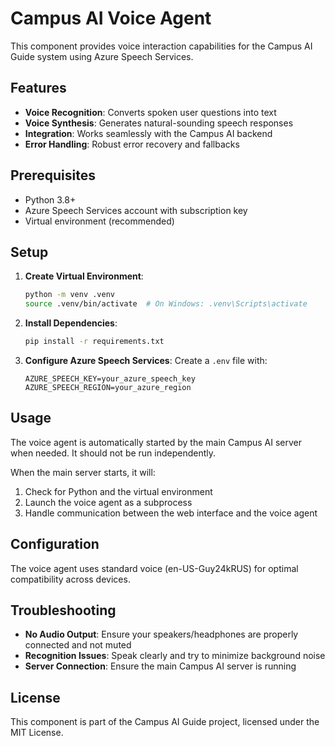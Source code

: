 # Campus AI Voice Agent

This component provides voice interaction capabilities for the Campus AI Guide system using Azure Speech Services.

## Features

- **Voice Recognition**: Converts spoken user questions into text
- **Voice Synthesis**: Generates natural-sounding speech responses
- **Integration**: Works seamlessly with the Campus AI backend
- **Error Handling**: Robust error recovery and fallbacks

## Prerequisites

- Python 3.8+
- Azure Speech Services account with subscription key
- Virtual environment (recommended)

## Setup

1. **Create Virtual Environment**:
   ```bash
   python -m venv .venv
   source .venv/bin/activate  # On Windows: .venv\Scripts\activate
   ```

2. **Install Dependencies**:
   ```bash
   pip install -r requirements.txt
   ```

3. **Configure Azure Speech Services**:
   Create a `.env` file with:
   ```
   AZURE_SPEECH_KEY=your_azure_speech_key
   AZURE_SPEECH_REGION=your_azure_region
   ```

## Usage

The voice agent is automatically started by the main Campus AI server when needed. It should not be run independently.

When the main server starts, it will:
1. Check for Python and the virtual environment
2. Launch the voice agent as a subprocess
3. Handle communication between the web interface and the voice agent

## Configuration

The voice agent uses standard voice (en-US-Guy24kRUS) for optimal compatibility across devices.

## Troubleshooting

- **No Audio Output**: Ensure your speakers/headphones are properly connected and not muted
- **Recognition Issues**: Speak clearly and try to minimize background noise
- **Server Connection**: Ensure the main Campus AI server is running

## License

This component is part of the Campus AI Guide project, licensed under the MIT License.
